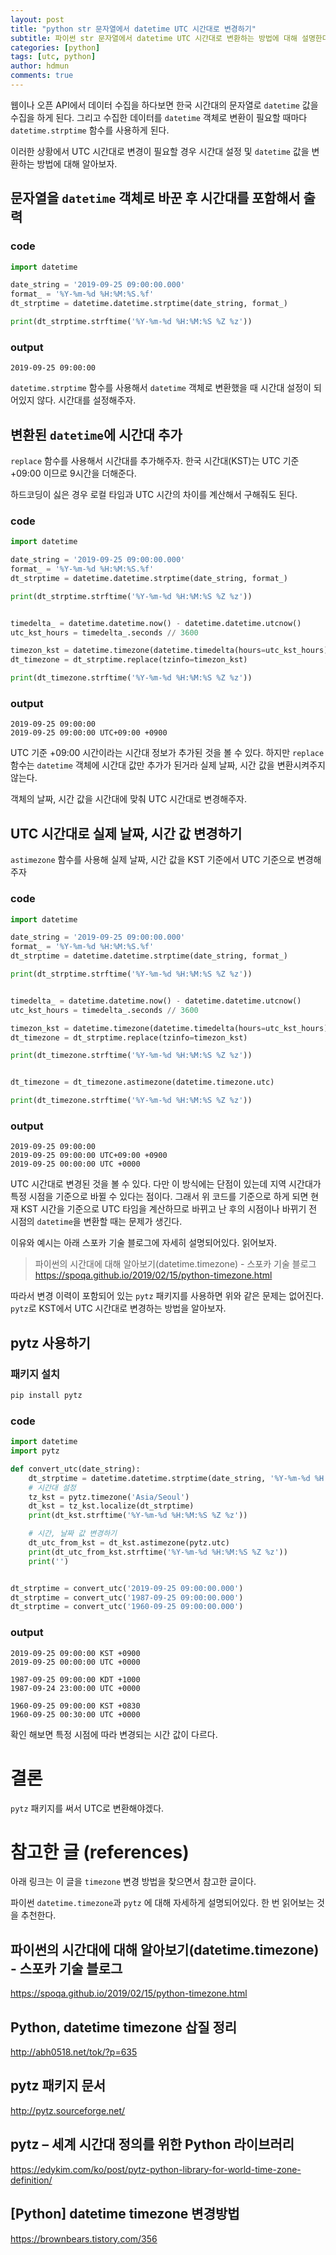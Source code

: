 ```yaml
---
layout: post
title: "python str 문자열에서 datetime UTC 시간대로 변경하기"
subtitle: 파이썬 str 문자열에서 datetime UTC 시간대로 변환하는 방법에 대해 설명한다.
categories: [python]
tags: [utc, python]
author: hdmun
comments: true
---
```


웹이나 오픈 API에서 데이터 수집을 하다보면 한국 시간대의 문자열로 `datetime` 값을 수집을 하게 된다. 그리고 수집한 데이터를 `datetime` 객체로 변환이 필요할 때마다 `datetime.strptime` 함수를 사용하게 된다.

이러한 상황에서 UTC 시간대로 변경이 필요할 경우 시간대 설정 및 `datetime` 값을 변환하는 방법에 대해 알아보자.


## 문자열을 `datetime` 객체로 바꾼 후 시간대를 포함해서 출력

### code
~~~py
import datetime

date_string = '2019-09-25 09:00:00.000'
format_ = '%Y-%m-%d %H:%M:%S.%f'
dt_strptime = datetime.datetime.strptime(date_string, format_)

print(dt_strptime.strftime('%Y-%m-%d %H:%M:%S %Z %z'))
~~~

### output
~~~
2019-09-25 09:00:00
~~~

`datetime.strptime` 함수를 사용해서 `datetime` 객체로 변환했을 때 시간대 설정이 되어있지 않다. 시간대를 설정해주자.


## 변환된 `datetime`에 시간대 추가

`replace` 함수를 사용해서 시간대를 추가해주자. 한국 시간대(KST)는 UTC 기준 +09:00 이므로 9시간을 더해준다.

하드코딩이 싫은 경우 로컬 타임과 UTC 시간의 차이를 계산해서 구해줘도 된다.

### code
~~~py
import datetime

date_string = '2019-09-25 09:00:00.000'
format_ = '%Y-%m-%d %H:%M:%S.%f'
dt_strptime = datetime.datetime.strptime(date_string, format_)

print(dt_strptime.strftime('%Y-%m-%d %H:%M:%S %Z %z'))


timedelta_ = datetime.datetime.now() - datetime.datetime.utcnow()
utc_kst_hours = timedelta_.seconds // 3600

timezon_kst = datetime.timezone(datetime.timedelta(hours=utc_kst_hours))
dt_timezone = dt_strptime.replace(tzinfo=timezon_kst)

print(dt_timezone.strftime('%Y-%m-%d %H:%M:%S %Z %z'))
~~~

### output
~~~
2019-09-25 09:00:00
2019-09-25 09:00:00 UTC+09:00 +0900
~~~

UTC 기준 +09:00 시간이라는 시간대 정보가 추가된 것을 볼 수 있다. 하지만 `replace` 함수는 `datetime` 객체에 시간대 값만 추가가 된거라 실제 날짜, 시간 값을 변환시켜주지 않는다.

객체의 날짜, 시간 값을 시간대에 맞춰 UTC 시간대로 변경해주자.


## UTC 시간대로 실제 날짜, 시간 값 변경하기

`astimezone` 함수를 사용해 실제 날짜, 시간 값을 KST 기준에서 UTC 기준으로 변경해주자

### code
~~~py
import datetime

date_string = '2019-09-25 09:00:00.000'
format_ = '%Y-%m-%d %H:%M:%S.%f'
dt_strptime = datetime.datetime.strptime(date_string, format_)

print(dt_strptime.strftime('%Y-%m-%d %H:%M:%S %Z %z'))


timedelta_ = datetime.datetime.now() - datetime.datetime.utcnow()
utc_kst_hours = timedelta_.seconds // 3600

timezon_kst = datetime.timezone(datetime.timedelta(hours=utc_kst_hours))
dt_timezone = dt_strptime.replace(tzinfo=timezon_kst)

print(dt_timezone.strftime('%Y-%m-%d %H:%M:%S %Z %z'))


dt_timezone = dt_timezone.astimezone(datetime.timezone.utc)

print(dt_timezone.strftime('%Y-%m-%d %H:%M:%S %Z %z'))
~~~

### output
~~~
2019-09-25 09:00:00
2019-09-25 09:00:00 UTC+09:00 +0900
2019-09-25 00:00:00 UTC +0000
~~~

UTC 시간대로 변경된 것을 볼 수 있다. 다만 이 방식에는 단점이 있는데 지역 시간대가 특정 시점을 기준으로 바뀔 수 있다는 점이다. 그래서 위 코드를 기준으로 하게 되면 현재 KST  시간을 기준으로 UTC 타임을 계산하므로 바뀌고 난 후의 시점이나 바뀌기 전 시점의 `datetime`을 변환할 때는 문제가 생긴다.

이유와 예시는 아래 스포카 기술 블로그에 자세히 설명되어있다. 읽어보자.

> 파이썬의 시간대에 대해 알아보기(datetime.timezone) - 스포카 기술 블로그  
 https://spoqa.github.io/2019/02/15/python-timezone.html


따라서 변경 이력이 포함되어 있는 `pytz` 패키지를 사용하면 위와 같은 문제는 없어진다. `pytz`로 KST에서 UTC 시간대로 변경하는 방법을 알아보자.

## pytz 사용하기

### 패키지 설치
~~~cmd
pip install pytz
~~~

### code
~~~py
import datetime
import pytz

def convert_utc(date_string):
    dt_strptime = datetime.datetime.strptime(date_string, '%Y-%m-%d %H:%M:%S.%f')
    # 시간대 설정
    tz_kst = pytz.timezone('Asia/Seoul')
    dt_kst = tz_kst.localize(dt_strptime)
    print(dt_kst.strftime('%Y-%m-%d %H:%M:%S %Z %z'))

    # 시간, 날짜 값 변경하기
    dt_utc_from_kst = dt_kst.astimezone(pytz.utc)
    print(dt_utc_from_kst.strftime('%Y-%m-%d %H:%M:%S %Z %z'))
    print('')


dt_strptime = convert_utc('2019-09-25 09:00:00.000')
dt_strptime = convert_utc('1987-09-25 09:00:00.000')
dt_strptime = convert_utc('1960-09-25 09:00:00.000')
~~~

### output
~~~
2019-09-25 09:00:00 KST +0900
2019-09-25 00:00:00 UTC +0000

1987-09-25 09:00:00 KDT +1000
1987-09-24 23:00:00 UTC +0000

1960-09-25 09:00:00 KST +0830
1960-09-25 00:30:00 UTC +0000
~~~

확인 해보면 특정 시점에 따라 변경되는 시간 값이 다르다.


# 결론

`pytz` 패키지를 써서 UTC로 변환해야겠다.


# 참고한 글 (references)

아래 링크는 이 글을 `timezone` 변경 방법을 찾으면서 참고한 글이다.

파이썬 `datetime.timezone`과 `pytz` 에 대해 자세하게 설명되어있다. 한 번 읽어보는 것을 추천한다.

## 파이썬의 시간대에 대해 알아보기(datetime.timezone) - 스포카 기술 블로그  
https://spoqa.github.io/2019/02/15/python-timezone.html

## Python, datetime timezone 삽질 정리
http://abh0518.net/tok/?p=635

## pytz 패키지 문서
http://pytz.sourceforge.net/

## pytz – 세계 시간대 정의를 위한 Python 라이브러리
https://edykim.com/ko/post/pytz-python-library-for-world-time-zone-definition/

## [Python] datetime timezone 변경방법
https://brownbears.tistory.com/356

